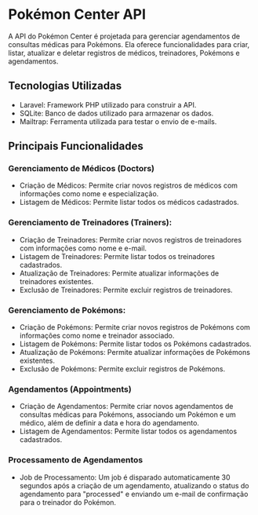 # Pokémon Center API

A API do Pokémon Center é projetada para gerenciar agendamentos de consultas médicas para Pokémons. Ela oferece funcionalidades para criar, listar, atualizar e deletar registros de médicos, treinadores, Pokémons e agendamentos.

## Tecnologias Utilizadas

- Laravel: Framework PHP utilizado para construir a API.
- SQLite: Banco de dados utilizado para armazenar os dados.
- Mailtrap: Ferramenta utilizada para testar o envio de e-mails.

## Principais Funcionalidades

### Gerenciamento de Médicos (Doctors)

- Criação de Médicos: Permite criar novos registros de médicos com informações como nome e especialização.
- Listagem de Médicos: Permite listar todos os médicos cadastrados.

### Gerenciamento de Treinadores (Trainers):

- Criação de Treinadores: Permite criar novos registros de treinadores com informações como nome e e-mail.
- Listagem de Treinadores: Permite listar todos os treinadores cadastrados.
- Atualização de Treinadores: Permite atualizar informações de treinadores existentes.
- Exclusão de Treinadores: Permite excluir registros de treinadores.

### Gerenciamento de Pokémons:

- Criação de Pokémons: Permite criar novos registros de Pokémons com informações como nome e treinador associado.
- Listagem de Pokémons: Permite listar todos os Pokémons cadastrados.
- Atualização de Pokémons: Permite atualizar informações de Pokémons existentes.
- Exclusão de Pokémons: Permite excluir registros de Pokémons.

### Agendamentos (Appointments)

- Criação de Agendamentos: Permite criar novos agendamentos de consultas médicas para Pokémons, associando um Pokémon e um médico, além de definir a data e hora do agendamento.
- Listagem de Agendamentos: Permite listar todos os agendamentos cadastrados.

### Processamento de Agendamentos

- Job de Processamento: Um job é disparado automaticamente 30 segundos após a criação de um agendamento, atualizando o status do agendamento para "processed" e enviando um e-mail de confirmação para o treinador do Pokémon.
